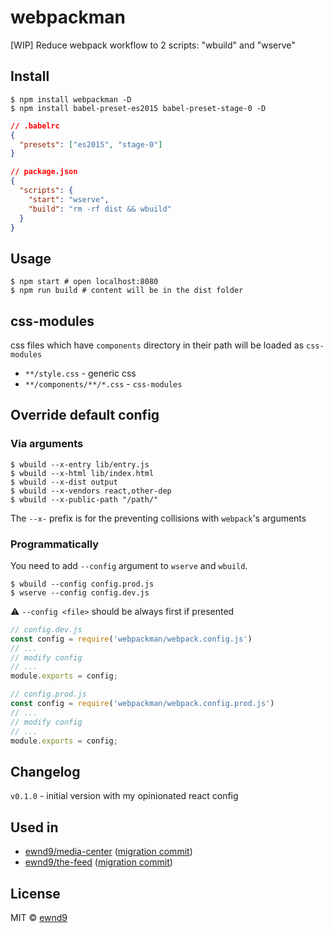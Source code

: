 # webpackman

[WIP] Reduce webpack workflow to 2 scripts: "wbuild" and "wserve"

## Install

```
$ npm install webpackman -D
$ npm install babel-preset-es2015 babel-preset-stage-0 -D
```

```json
// .babelrc
{
  "presets": ["es2015", "stage-0"]
}
```

```json
// package.json
{
  "scripts": {
    "start": "wserve",
    "build": "rm -rf dist && wbuild"
  }
}
```

## Usage

```
$ npm start # open localhost:8080
$ npm run build # content will be in the dist folder
```

## css-modules

css files which have `components` directory in their path will be loaded as `css-modules`

- `**/style.css` - generic css
- `**/components/**/*.css` - `css-modules`

## Override default config

### Via arguments

```
$ wbuild --x-entry lib/entry.js
$ wbuild --x-html lib/index.html
$ wbuild --x-dist output
$ wbuild --x-vendors react,other-dep
$ wbuild --x-public-path "/path/"
```

The `--x-` prefix is for the preventing collisions with `webpack`'s arguments

### Programmatically

You need to add `--config` argument to `wserve` and `wbuild`.

```
$ wbuild --config config.prod.js
$ wserve --config config.dev.js
```

:warning: `--config <file>` should be always first if presented

```js
// config.dev.js
const config = require('webpackman/webpack.config.js')
// ...
// modify config
// ...
module.exports = config;
```

```js
// config.prod.js
const config = require('webpackman/webpack.config.prod.js')
// ...
// modify config
// ...
module.exports = config;
```

## Changelog

`v0.1.0` - initial version with my opinionated react config  

## Used in

- [ewnd9/media-center](https://github.com/ewnd9/media-center) ([migration commit](https://github.com/ewnd9/media-center/commit/960587f1488747876b9b9a4f560b74f250eaa6ea))
- [ewnd9/the-feed](https://github.com/ewnd9/the-feed) ([migration commit](https://github.com/ewnd9/the-feed/commit/b601e02e3d056e5f67ef4bb8ebb3700ac149c099))

## License

MIT © [ewnd9](http://ewnd9.com)
